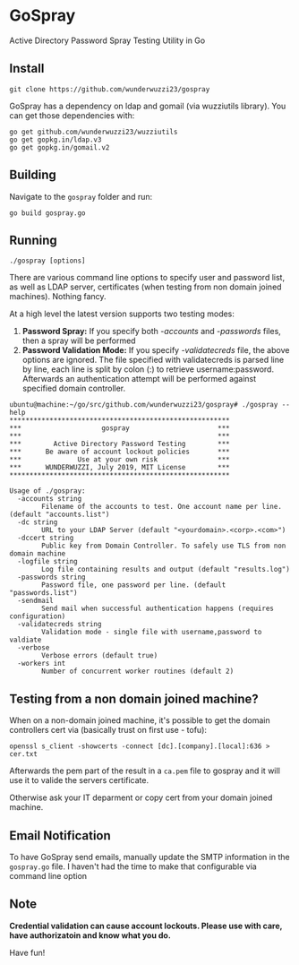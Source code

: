 # GoSpray
Active Directory Password Spray Testing Utility in Go

## Install

```
git clone https://github.com/wunderwuzzi23/gospray
```

GoSpray has a dependency on ldap and gomail (via wuzziutils library). You can get those dependencies with:
```
go get github.com/wunderwuzzi23/wuzziutils
go get gopkg.in/ldap.v3
go get gopkg.in/gomail.v2
```
## Building

Navigate to the `gospray` folder and run:

```
go build gospray.go
```

## Running

```
./gospray [options]
```

There are various command line options to specify user and password list, as well as LDAP server, certificates (when testing from non domain joined machines). Nothing fancy.

At a high level the latest version supports two testing modes:
1. **Password Spray:** If you specify both *-accounts* and *-passwords* files, then a spray will be performed
2. **Password Validation Mode:** If you specify *-validatecreds* file, the above options are ignored. The file specified with validatecreds   is parsed line by line, each line is split by colon (:) to retrieve username:password. Afterwards an authentication attempt will be performed against specified domain controller.

```
ubuntu@machine:~/go/src/github.com/wunderwuzzi23/gospray# ./gospray --help
*******************************************************
***                    gospray                      ***
***                                                 ***
***        Active Directory Password Testing        ***
***      Be aware of account lockout policies       ***
***              Use at your own risk               ***
***      WUNDERWUZZI, July 2019, MIT License        ***
*******************************************************

Usage of ./gospray:
  -accounts string
        Filename of the accounts to test. One account name per line. (default "accounts.list")
  -dc string
        URL to your LDAP Server (default "<yourdomain>.<corp>.<com>")
  -dccert string
        Public key from Domain Controller. To safely use TLS from non domain machine
  -logfile string
        Log file containing results and output (default "results.log")
  -passwords string
        Password file, one password per line. (default "passwords.list")
  -sendmail 
        Send mail when successful authentication happens (requires configuration)
  -validatecreds string
        Validation mode - single file with username,password to valdiate
  -verbose
        Verbose errors (default true)
  -workers int
        Number of concurrent worker routines (default 2)
```

## Testing from a non domain joined machine? 

When on a non-domain joined machine, it's possible to get the domain controllers cert via (basically trust on first use - tofu):
```
openssl s_client -showcerts -connect [dc].[company].[local]:636 > cer.txt
```
Afterwards the pem part of the result in a `ca.pem` file to gospray and it will use it to valide the servers certificate.

Otherwise ask your IT deparment or copy cert from your domain joined machine.

## Email Notification

To have GoSpray send emails, manually update the SMTP information in the `gospray.go` file. I haven't had the time to make that configurable via command line option


## Note

**Credential validation can cause account lockouts. Please use with care, have authorizatoin and know what you do.**



Have fun!
